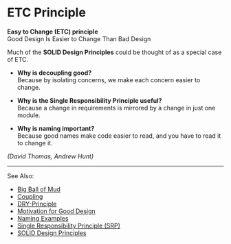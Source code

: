 # ETC Principle

**Easy to Change (ETC) principle**  
Good Design Is Easier to Change Than Bad Design

Much of the **SOLID Design Principles** could be thought of as a special case of ETC.

- **Why is decoupling good?**  
  Because by isolating concerns, we make each concern easier to change.

- **Why is the Single Responsibility Principle useful?**  
  Because a change in requirements is mirrored by a change in just one module.

- **Why is naming important?**  
  Because good names make code easier to read, and you have to read it to change it.

*(David Thomas, Andrew Hunt)*

---
See Also:
- [Big Ball of Mud](Big-Ball-of-Mud.md)
- [Coupling](Coupling.md)
- [DRY-Principle](DRY-Principle.md)
- [Motivation for Good Design](Motivation-for-Good-Design.md)
- [Naming Examples](Naming-Examples.md)
- [Single Responsibility Principle (SRP)](Single-Responsibility-Principle-SRP.md)
- [SOLID Design Principles](SOLID-Design-Principles.md)
